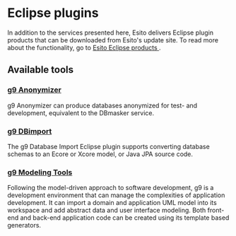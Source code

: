 # Eclipse plugins

In addition to the services presented here, Esito delivers Eclipse plugin products that can be downloaded from Esito's update site. To read more about the functionality, go to
<a
   class="markdown_inline_link"
   target='_blank'
   rel='noopener noreferrer'
   href='https://www.esito.no/en/products/'>
Esito Eclipse products
</a>.

## Available tools

### [g9 Anonymizer](https://www.esito.no/en/products/anonymizer/)

g9 Anonymizer can produce databases anonymized for test- and development, equivalent to the DBmasker service.

### [g9 DBimport](https://www.esito.no/en/products/dbimport/)

The g9 Database Import Eclipse plugin supports converting database schemas to an Ecore or Xcore model, or Java JPA source code.

### [g9 Modeling Tools](https://www.esito.no/en/promo-g9/)

Following the model-driven approach to software development, g9 is a development environment that can manage the complexities of application development. It can import a domain and application UML model into its workspace and add abstract data and user interface modeling. Both front-end and back-end application code can be created using its template based generators.
